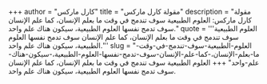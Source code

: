 +++
author = "كارل ماركس"
title = "مقولة كارل ماركس"
description = "مقولة كارل ماركس: العلوم الطبيعية سوف تندمج في وقت ما بعلم الإنسان، كما علم الإنسان سوف تدمج نفسها العلوم الطبيعية، سيكون هناك علم واحد."
quote = '''العلوم الطبيعية سوف تندمج في وقت ما بعلم الإنسان، كما علم الإنسان سوف تدمج نفسها العلوم الطبيعية، سيكون هناك علم واحد.'''
slug = "العلوم-الطبيعية-سوف-تندمج-في-وقت-ما-بعلم-الإنسان،-كما-علم-الإنسان-سوف-تدمج-نفسها-العلوم-الطبيعية،-سيكون-هناك-علم-واحد"
+++
العلوم الطبيعية سوف تندمج في وقت ما بعلم الإنسان، كما علم الإنسان سوف تدمج نفسها العلوم الطبيعية، سيكون هناك علم واحد.
